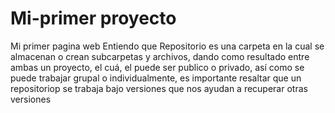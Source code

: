 # Mi-primer proyecto
Mi primer pagina web
Entiendo que Repositorio es una carpeta en la cual se almacenan o crean subcarpetas y archivos, dando como resultado entre ambas un proyecto, el cuá, el puede ser publico o privado, así como se puede trabajar grupal o individualmente, es importante resaltar que un repositoriop se trabaja bajo versiones que nos ayudan a recuperar otras versiones
